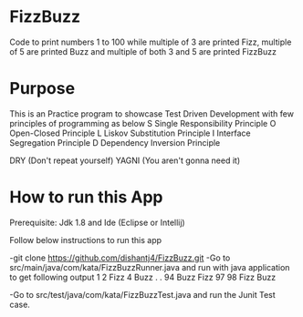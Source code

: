 # FizzBuzz
Code to print numbers 1 to 100 while multiple of 3 are printed Fizz, multiple of 5 are printed Buzz and multiple of both 3 and 5 are printed FizzBuzz


# Purpose
This is an Practice program to showcase Test Driven Development with few principles of programming as below
S Single Responsibility Principle
O Open-Closed Principle
L Liskov Substitution Principle
I Interface Segregation Principle
D Dependency Inversion Principle

DRY (Don't repeat yourself)
YAGNI (You aren't gonna need it)

# How to run this App

Prerequisite: Jdk 1.8 and Ide (Eclipse or Intellij)

Follow below instructions to run this app

-git clone https://github.com/dishantj4/FizzBuzz.git
-Go to src/main/java/com/kata/FizzBuzzRunner.java and run with java application to get following output
1
2
Fizz
4
Buzz
.
.
94
Buzz
Fizz
97
98
Fizz
Buzz

-Go to src/test/java/com/kata/FizzBuzzTest.java and run the Junit Test case.



